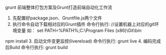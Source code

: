 grunt 前端整体打包方案及Grunt打造前端自动化工作流
1. 先配置好package.json、Gruntfile.js两个文件
2. 执行命令自动下载相对应的Grunt插件
命令行执行:
//设置机器上对应的git环境变量
如：
set PATH=%PATH%;C:\Program Files (x86)\Git\bin

npm install
3. 启动文件变更监控(livereload)
命令行执行:
grunt live
4. 编码完成后Build
命令行执行:
grunt build